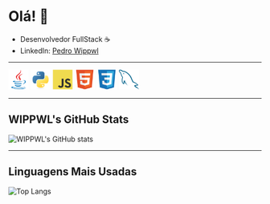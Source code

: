 # Olá! 👋

- Desenvolvedor FullStack ☕
- LinkedIn: [Pedro Wippwl](https://www.linkedin.com/in/pedrowippwldev)

---

<img src="https://raw.githubusercontent.com/devicons/devicon/master/icons/java/java-original.svg" width="40" /> <img src="https://raw.githubusercontent.com/devicons/devicon/master/icons/python/python-original.svg" width="40" /> <img src="https://raw.githubusercontent.com/devicons/devicon/master/icons/javascript/javascript-original.svg" width="40" /> <img src="https://raw.githubusercontent.com/devicons/devicon/master/icons/html5/html5-original.svg" width="40" /> <img src="https://raw.githubusercontent.com/devicons/devicon/master/icons/css3/css3-original.svg" width="40" /> <img src="https://raw.githubusercontent.com/devicons/devicon/master/icons/mysql/mysql-original.svg" width="40" />

---

## WIPPWL's GitHub Stats

![WIPPWL's GitHub stats](https://github-readme-stats.vercel.app/api?username=WIPPWL&show_icons=true&theme=radical)

---

## Linguagens Mais Usadas

![Top Langs](https://github-readme-stats.vercel.app/api/top-langs/?username=WIPPWL&layout=compact&theme=radical)
